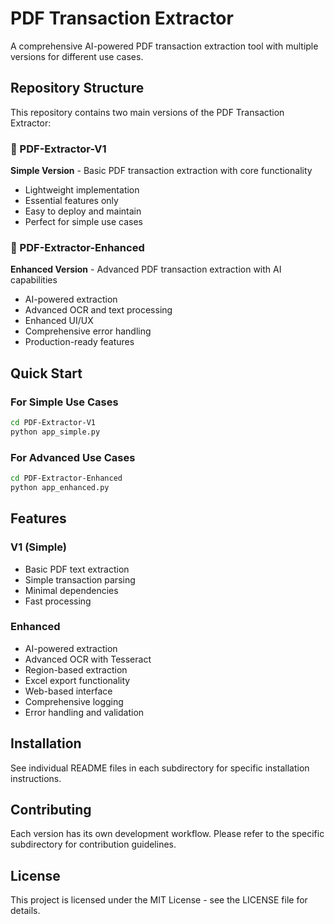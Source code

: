# PDF Transaction Extractor

A comprehensive AI-powered PDF transaction extraction tool with multiple versions for different use cases.

## Repository Structure

This repository contains two main versions of the PDF Transaction Extractor:

### 📁 PDF-Extractor-V1
**Simple Version** - Basic PDF transaction extraction with core functionality
- Lightweight implementation
- Essential features only
- Easy to deploy and maintain
- Perfect for simple use cases

### 📁 PDF-Extractor-Enhanced  
**Enhanced Version** - Advanced PDF transaction extraction with AI capabilities
- AI-powered extraction
- Advanced OCR and text processing
- Enhanced UI/UX
- Comprehensive error handling
- Production-ready features

## Quick Start

### For Simple Use Cases
```bash
cd PDF-Extractor-V1
python app_simple.py
```

### For Advanced Use Cases
```bash
cd PDF-Extractor-Enhanced
python app_enhanced.py
```

## Features

### V1 (Simple)
- Basic PDF text extraction
- Simple transaction parsing
- Minimal dependencies
- Fast processing

### Enhanced
- AI-powered extraction
- Advanced OCR with Tesseract
- Region-based extraction
- Excel export functionality
- Web-based interface
- Comprehensive logging
- Error handling and validation

## Installation

See individual README files in each subdirectory for specific installation instructions.

## Contributing

Each version has its own development workflow. Please refer to the specific subdirectory for contribution guidelines.

## License

This project is licensed under the MIT License - see the LICENSE file for details. 